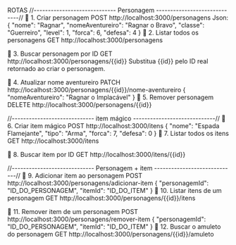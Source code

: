 ROTAS
//----------------------------- Personagem -----------------------------//
🔹 1. Criar personagem
POST http://localhost:3000/personagens
Json:
{
  "nome": "Ragnar",
  "nomeAventureiro": "Ragnar o Bravo",
  "classe": "Guerreiro",
  "level": 1,
  "forca": 6,
  "defesa": 4
}
🔹 2. Listar todos os personagens
GET http://localhost:3000/personagens

🔹 3. Buscar personagem por ID
GET http://localhost:3000/personagens/{{id}}
Substitua {{id}} pelo ID real retornado ao criar o personagem.

🔹 4. Atualizar nome aventureiro
PATCH http://localhost:3000/personagens/{{id}}/nome-aventureiro
{
  "nomeAventureiro": "Ragnar o Implacável"
}
🔹 5. Remover personagem
DELETE http://localhost:3000/personagens/{{id}}


//----------------------------- item mágico -----------------------------//
🔹 6. Criar item mágico
POST http://localhost:3000/itens
{
  "nome": "Espada Flamejante",
  "tipo": "Arma",
  "forca": 7,
  "defesa": 0
}
🔹 7. Listar todos os itens
GET http://localhost:3000/itens

🔹 8. Buscar item por ID
GET http://localhost:3000/itens/{{id}}

//----------------------------- Personagem + item -----------------------------//
🔹 9. Adicionar item ao personagem
POST http://localhost:3000/personagens/adicionar-item
{
  "personagemId": "ID_DO_PERSONAGEM",
  "itemId": "ID_DO_ITEM"
}
🔹 10. Listar itens de um personagem
GET http://localhost:3000/personagens/{{id}}/itens

🔹 11. Remover item de um personagem
POST http://localhost:3000/personagens/remover-item
{
  "personagemId": "ID_DO_PERSONAGEM",
  "itemId": "ID_DO_ITEM"
}
🔹 12. Buscar o amuleto do personagem
GET http://localhost:3000/personagens/{{id}}/amuleto

